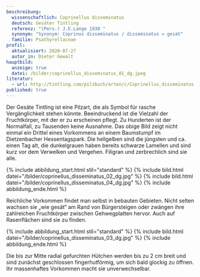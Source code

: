 ```yaml
---
beschreibung:
  wissenschaftlich: Coprinellus disseminatus
  deutsch: Gesäter Tintling
  referenz: "(Pers.) J.E.Lange 1938 "
  synonym: "Synonym: Coprinus disseminatus / disseminatus = gesät"
  familie: Psathyrellaceae
profil:
  aktualisiert: 2020-07-27
  autor_in: Dieter Gewalt
hauptbild:
  anzeige: true
  datei: /bilder/coprinellus_disseminatus_01_dg.jpeg
literatur:
  - url: http://tintling.com/pilzbuch/arten/c/Coprinellus_disseminatus.html
published: true
---
```

Der Gesäte Tintling ist eine Pilzart, die als Symbol für rasche Vergänglichkeit stehen könnte. Beeindruckend ist die Vielzahl der Fruchtkörper, mit der er zu erscheinen pflegt. Zu Hunderten ist der Normalfall, zu Tausenden keine Ausnahme. Das obige Bild zeigt nicht einmal ein Drittel eines Vorkommens an einem Baumstumpf im Dietzenbacher Hessentagspark. Die hellgelben sind die jüngsten und ca. einen Tag alt, die dunkelgrauen haben bereits schwarze Lamellen und sind kurz vor dem Verwelken und Vergehen. Filigran und zerbrechlich sind sie alle.

{% include abbildung_start.html stil="standard" %}
{% include bild.html datei="/bilder/coprinellus_disseminatus_02_dg.jpg" %}
{% include bild.html datei="/bilder/coprinellus_disseminatus_04_dg.jpg" %}
{% include abbildung_ende.html %}

Reichliche Vorkommen findet man selbst in bebauten Gebieten. Nicht selten wachsen sie „wie gesät“ am Rand von Bürgersteigen oder zwängen ihre zahlreichen Fruchtkörper zwischen Gehwegplatten hervor. Auch auf Rasenflächen sind sie zu finden.

{% include abbildung_start.html stil="standard" %}
{% include bild.html datei="/bilder/coprinellus_disseminatus_03_dg.jpg" %}
{% include abbildung_ende.html %}

Die bis zur Mitte radial gefurchten Hütchen werden bis zu 2 cm breit und sind zunächst geschlossen fingerhutförmig, um sich bald glockig zu öffnen. Ihr massenhaftes Vorkommen macht sie unverwechselbar.
